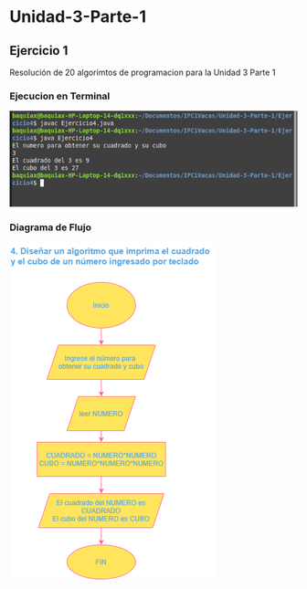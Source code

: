 # Unidad-3-Parte-1

## Ejercicio 1

Resolución de 20 algorimtos de programacion para la Unidad 3 Parte 1

### Ejecucion en Terminal

![Terminal](Ej4.png)

### Diagrama de Flujo

![Diagrama de flujo](4.png)


